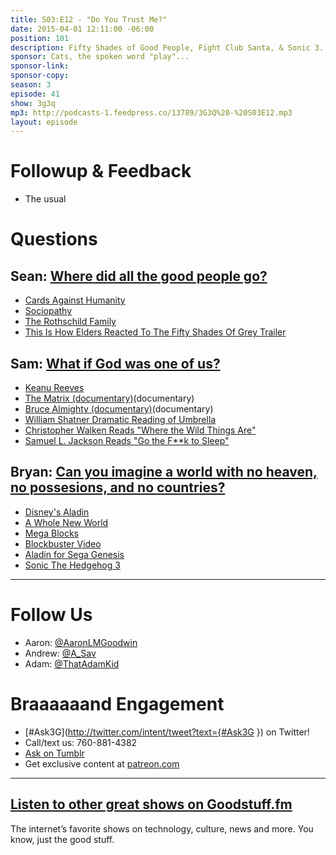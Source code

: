 ```yaml
---
title: S03:E12 - "Do You Trust Me?"
date: 2015-04-01 12:11:00 -06:00
position: 101
description: Fifty Shades of Good People, Fight Club Santa, & Sonic 3.
sponsor: Cats, the spoken word "play"...
sponsor-link: 
sponsor-copy: 
season: 3
episode: 41
show: 3g3q
mp3: http://podcasts-1.feedpress.co/13789/3G3Q%20-%20S03E12.mp3
layout: episode
---
```


# Followup & Feedback
- The usual

# Questions

## Sean: [Where did all the good people go?](https://youtu.be/M1Yf2BA4sO0)
- [Cards Against Humanity](https://cardsagainsthumanity.com/)
- [Sociopathy](http://en.wikipedia.org/wiki/Psychopathy)
- [The Rothschild Family](http://en.wikipedia.org/wiki/Rothschild_family)
- [This Is How Elders Reacted To The Fifty Shades Of Grey Trailer](http://www.cinemablend.com/new/How-Elders-Reacted-Fifty-Shades-Grey-Trailer-67256.html)

## Sam: [What if God was one of us?](https://youtu.be/Zm84NTSW0zg?t=4m21s)
- [Keanu Reeves](http://www.imdb.com/name/nm0000206/)
- [The Matrix (documentary)](http://www.imdb.com/title/tt0133093/)(documentary)
- [Bruce Almighty (documentary)](http://www.imdb.com/title/tt0315327/)(documentary)
- [William Shatner Dramatic Reading of Umbrella](http://www.youtube.com/watch?v=s0mwSCUkfOQ)
- [Christopher Walken Reads "Where the Wild Things Are"](https://youtu.be/KKNaYlzssbc)
- [Samuel L. Jackson Reads "Go the F**k to Sleep"](https://youtu.be/QLPyuFVKGak)

## Bryan: [Can you imagine a world with no heaven, no possesions, and no countries?](https://youtu.be/DVg2EJvvlF8)
- [Disney's Aladin](http://en.wikipedia.org/wiki/Aladdin_(1992_Disney_film))
- [A Whole New World](http://www.youtube.com/watch?v=-kl4hJ4j48s)
- [Mega Blocks](https://www.megabloks.com/)
- [Blockbuster Video](http://www.blockbuster.com/)
- [Aladin for Sega Genesis](http://en.wikipedia.org/wiki/Disney's_Aladdin_(Virgin_Games))
- [Sonic The Hedgehog 3](http://en.wikipedia.org/wiki/Sonic_the_Hedgehog_3)

***

# Follow Us
* Aaron: [@AaronLMGoodwin](http://twitter.com/aaronlmgoodwin)
* Andrew: [@A_Sav](http://twitter.com/a_sav)
* Adam: [@ThatAdamKid](http://twitter.com/thatadamkid)

# Braaaaaand Engagement
* [#Ask3G](http://twitter.com/intent/tweet?text={#Ask3G }) on Twitter!
* Call/text us: 760-881-4382
* [Ask on Tumblr](http://3g3q.co/ask)
* Get exclusive content at [patreon.com](http://www.patreon.com/3g3q)

***

## [Listen to other great shows on Goodstuff.fm](http://goodstuff.fm/)
The internet’s favorite shows on technology, culture, news and more. You know, just the good stuff.
